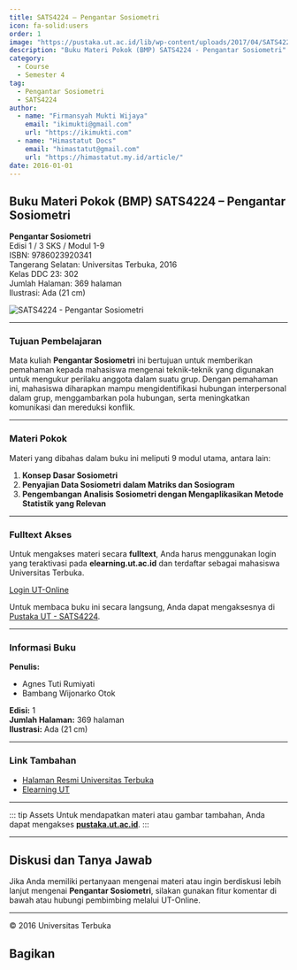 ```yaml
--- 
title: SATS4224 – Pengantar Sosiometri
icon: fa-solid:users
order: 1
image: "https://pustaka.ut.ac.id/lib/wp-content/uploads/2017/04/SATS4224-1.jpg"
description: "Buku Materi Pokok (BMP) SATS4224 - Pengantar Sosiometri"
category:
  - Course
  - Semester 4
tag:
  - Pengantar Sosiometri
  - SATS4224
author:
  - name: "Firmansyah Mukti Wijaya"
    email: "ikimukti@gmail.com"
    url: "https://ikimukti.com"
  - name: "Himastatut Docs"
    email: "himastatut@gmail.com"
    url: "https://himastatut.my.id/article/"
date: 2016-01-01
--- 
```


## Buku Materi Pokok (BMP) SATS4224 – Pengantar Sosiometri

**Pengantar Sosiometri**  
Edisi 1 / 3 SKS / Modul 1-9  
ISBN: 9786023920341  
Tangerang Selatan: Universitas Terbuka, 2016  
Kelas DDC 23: 302  
Jumlah Halaman: 369 halaman  
Ilustrasi: Ada (21 cm)

![SATS4224 - Pengantar Sosiometri](https://pustaka.ut.ac.id/lib/wp-content/uploads/2017/04/SATS4224-1.jpg)

--- 

### Tujuan Pembelajaran

Mata kuliah **Pengantar Sosiometri** ini bertujuan untuk memberikan pemahaman kepada mahasiswa mengenai teknik-teknik yang digunakan untuk mengukur perilaku anggota dalam suatu grup. Dengan pemahaman ini, mahasiswa diharapkan mampu mengidentifikasi hubungan interpersonal dalam grup, menggambarkan pola hubungan, serta meningkatkan komunikasi dan mereduksi konflik.

--- 

### Materi Pokok

Materi yang dibahas dalam buku ini meliputi 9 modul utama, antara lain:

1. **Konsep Dasar Sosiometri**
2. **Penyajian Data Sosiometri dalam Matriks dan Sosiogram**
3. **Pengembangan Analisis Sosiometri dengan Mengaplikasikan Metode Statistik yang Relevan**

--- 

### Fulltext Akses

Untuk mengakses materi secara **fulltext**, Anda harus menggunakan login yang teraktivasi pada **elearning.ut.ac.id** dan terdaftar sebagai mahasiswa Universitas Terbuka.

[Login UT-Online](http://elearning.ut.ac.id)

Untuk membaca buku ini secara langsung, Anda dapat mengaksesnya di [Pustaka UT - SATS4224](https://pustaka.ut.ac.id/lib/sats4224-pengantar-sosiometri/).

--- 

### Informasi Buku

**Penulis:**  
- Agnes Tuti Rumiyati  
- Bambang Wijonarko Otok  

**Edisi:** 1  
**Jumlah Halaman:** 369 halaman  
**Ilustrasi:** Ada (21 cm)  

--- 

### Link Tambahan

- [Halaman Resmi Universitas Terbuka](https://www.ut.ac.id)
- [Elearning UT](http://elearning.ut.ac.id)

--- 

::: tip Assets
Untuk mendapatkan materi atau gambar tambahan, Anda dapat mengakses **[pustaka.ut.ac.id](https://pustaka.ut.ac.id)**.
:::

--- 

## Diskusi dan Tanya Jawab

Jika Anda memiliki pertanyaan mengenai materi atau ingin berdiskusi lebih lanjut mengenai **Pengantar Sosiometri**, silakan gunakan fitur komentar di bawah atau hubungi pembimbing melalui UT-Online.

--- 

<footer>
  <p>© 2016 Universitas Terbuka</p>
</footer>


## Bagikan
<Share colorful />
<GitContributors />
<GitChangelog />